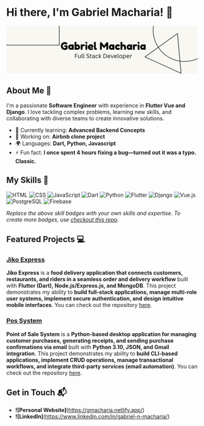 # Hi there, I'm Gabriel Macharia! 👋

![Banner Image](./banner.png)

## About Me 🚀

I'm a passionate **Software Engineer** with experience in **Flutter Vue and Django**. I love tackling complex problems, learning new skills, and collaborating with diverse teams to create innovative solutions.

- 🌱 Currently learning: **Advanced Backend Concepts**
- 🔭 Working on: **Airbnb clone project**
- 🌍 Languages: **Dart, Python, Javascript**
- ⚡ Fun fact: **I once spent 4 hours fixing a bug—turned out it was a typo. Classic.**

## My Skills 🧠

![HTML](https://img.shields.io/badge/-HTML-E34F26?style=flat-square&logo=html5&logoColor=white)
![CSS](https://img.shields.io/badge/-CSS-1572B6?style=flat-square&logo=css3&logoColor=white)
![JavaScript](https://img.shields.io/badge/-JavaScript-F7DF1E?style=flat-square&logo=javascript&logoColor=black)
![Dart](https://img.shields.io/badge/Dart-0175C2?logo=dart&logoColor=white)
![Python](https://img.shields.io/badge/Python-3776AB?logo=python&logoColor=white)
![Flutter](https://img.shields.io/badge/Flutter-02569B?logo=flutter&logoColor=white)
![Django](https://img.shields.io/badge/Django-092E20?logo=django&logoColor=white)
![Vue.js](https://img.shields.io/badge/Vue.js-4FC08D?logo=vue.js&logoColor=white)
![PostgreSQL](https://img.shields.io/badge/PostgreSQL-4169E1?logo=postgresql&logoColor=white)
![Firebase](https://img.shields.io/badge/Firebase-FFCA28?logo=firebase&logoColor=black)

*Replace the above skill badges with your own skills and expertise. To create more badges, use [checkout this repo](https://github.com/alexandresanlim/Badges4-README.md-Profile).*

## Featured Projects 💻

### [Jiko Express](https://github.com/GabrielMcryu/JikoExpress)

**Jiko Express** is a **food delivery application that connects customers, restaurants, and riders in a seamless order and delivery workflow** built with **Flutter (Dart), Node.js/Express.js, and MongoDB**. This project demonstrates my ability to **build full-stack applications, manage multi-role user systems, implement secure authentication, and design intuitive mobile interfaces**. You can check out the repository [here](https://github.com/GabrielMcryu/JikoExpress).

### [Pos System](https://github.com/GabrielMcryu/pos-system)

**Point of Sale System** is a **Python-based desktop application for managing customer purchases, generating receipts, and sending purchase confirmations via email** built with **Python 3.10, JSON, and Gmail integration**. This project demonstrates my ability to **build CLI-based applications, implement CRUD operations, manage transactional workflows, and integrate third-party services (email automation)**. You can check out the repository [here](https://github.com/GabrielMcryu/pos-system).

## Get in Touch 📬

- **![Personal Website]**(https://gmacharia.netlify.app/)
- **![LinkedIn]**(https://www.linkedin.com/in/gabriel-n-macharia/)


